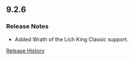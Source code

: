## 9.2.6

### Release Notes

- Added Wrath of the Lich King Classic support.

[Release History](https://github.com/SFX-WoW/Masque_Serenity/wiki/History)
